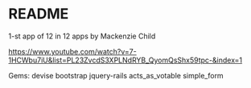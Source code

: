 # README

1-st app of 12 in 12 apps by Mackenzie Child

https://www.youtube.com/watch?v=7-1HCWbu7iU&list=PL23ZvcdS3XPLNdRYB_QyomQsShx59tpc-&index=1

Gems:
devise
bootstrap
jquery-rails
acts_as_votable
simple_form